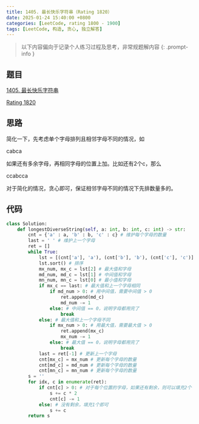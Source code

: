 ```yaml
---
title: 1405. 最长快乐字符串（Rating 1820）
date: 2025-01-24 15:40:00 +0800
categories: [LeetCode, rating 1800 - 1900]
tags: [LeetCode, 构造, 贪心, 独立解答]
---
```


> 以下内容偏向于记录个人练习过程及思考，非常规题解内容
{: .prompt-info }

## 题目

[1405. 最长快乐字符串](https://leetcode.cn/problems/longest-happy-string)

[Rating 1820](https://zerotrac.github.io/leetcode_problem_rating/#/)

## 思路

简化一下，先考虑单个字母排列且相邻字母不同的情况，如

cabca

如果还有多余字母，再相同字母的位置上加。比如还有2个c，那么

ccabcca

对于简化的情况，贪心即可，保证相邻字母不同的情况下先排数量多的。

## 代码

```python
class Solution:
    def longestDiverseString(self, a: int, b: int, c: int) -> str:
        cnt = {'a' : a, 'b' : b, 'c' : c} # 维护每个字母的数量
        last = ' ' # 维护上一个字母
        ret = []
        while True:
            lst = [(cnt['a'], 'a'), (cnt['b'], 'b'), (cnt['c'], 'c')]
            lst.sort() # 排序
            mx_num, mx_c = lst[2] # 最大值和字母
            md_num, md_c = lst[1] # 中间值和字母
            mn_num, mn_c = lst[0] # 最小值和字母
            if mx_c == last: # 最大值和上一个字母相同
                if md_num > 0: # 用中间值，需要中间值 > 0
                    ret.append(md_c)
                    md_num -= 1
                else: # 中间值 == 0，说明字母都用完了
                    break
            else: # 最大值和上一个字母不同
                if mx_num > 0: # 用最大值，需要最大值 > 0
                    ret.append(mx_c)
                    mx_num -= 1
                else: # 最大值 == 0，说明字母都用完了
                    break
            last = ret[-1] # 更新上一个字母
            cnt[mx_c] = mx_num # 更新每个字母的数量
            cnt[md_c] = md_num # 更新每个字母的数量
            cnt[mn_c] = mn_num # 更新每个字母的数量
        s = ''
        for idx, c in enumerate(ret):
            if cnt[c] > 0: # 对于每个位置的字母，如果还有剩余，则可以填充2个
                s += c * 2
                cnt[c] -= 1
            else: # 没有剩余，填充1个即可
                s += c
        return s
```